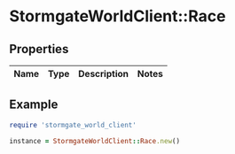 # StormgateWorldClient::Race

## Properties

| Name | Type | Description | Notes |
| ---- | ---- | ----------- | ----- |

## Example

```ruby
require 'stormgate_world_client'

instance = StormgateWorldClient::Race.new()
```

